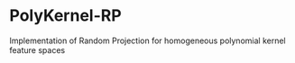 # PolyKernel-RP
Implementation of Random Projection for homogeneous polynomial kernel feature spaces
